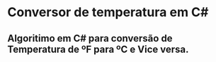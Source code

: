 # Conversor de temperatura em C#

## Algoritimo em C# para conversão de Temperatura de ºF para ºC e Vice versa.

